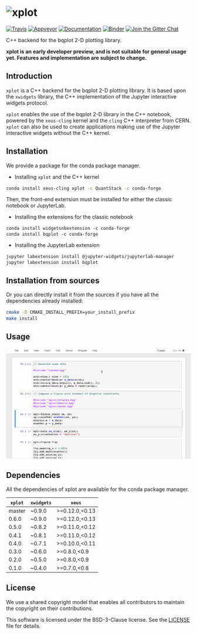 # ![xplot](http://quantstack.net/assets/images/xplot.svg)

[![Travis](https://travis-ci.org/QuantStack/xplot.svg?branch=master)](https://travis-ci.org/QuantStack/xplot)
[![Appveyor](https://ci.appveyor.com/api/projects/status/733j3qm6kn3sh0b4?svg=true)](https://ci.appveyor.com/project/QuantStack/xplot)
[![Documentation](http://readthedocs.org/projects/xplot/badge/?version=latest)](https://xplot.readthedocs.io/en/latest/?badge=latest)
[![Binder](https://img.shields.io/badge/launch-binder-brightgreen.svg)](https://mybinder.org/v2/gh/QuantStack/xplot/0.6.0?filepath=notebooks)
[![Join the Gitter Chat](https://badges.gitter.im/Join%20Chat.svg)](https://gitter.im/QuantStack/Lobby?utm_source=badge&utm_medium=badge&utm_campaign=pr-badge&utm_content=badge)

C++ backend for the bqplot 2-D plotting library.

**xplot is an early developer preview, and is not suitable for general usage yet. Features and implementation are subject to change.**

## Introduction

`xplot` is a C++ backend for the bqplot 2-D plotting library. It is based upon
the `xwidgets` library, the C++ implementation of the Jupyter interactive
widgets protocol.

`xplot` enables the use of the bqplot 2-D library in the C++ notebook, powered
by the `xeus-cling` kernel and the `cling` C++ interpreter from CERN. `xplot`
can also be used to create applications making use of the Jupyter interactive
widgets without the C++ kernel.

## Installation

We provide a package for the conda package manager.

- Installing `xplot` and the C++ kernel

```bash
conda install xeus-cling xplot -c QuantStack -c conda-forge
```

Then, the front-end extension must be installed for either the classic notebook
or JupyterLab.

- Installing the extensions for the classic notebook

```
conda install widgetsnbextension -c conda-forge
conda install bqplot -c conda-forge
```

- Installing the JupyterLab extension

```
jupyter labextension install @jupyter-widgets/jupyterlab-manager
jupyter labextension install bqplot
```

## Installation from sources

Or you can directly install it from the sources if you have all the
dependencies already installed:

```bash
cmake -D CMAKE_INSTALL_PREFIX=your_install_prefix
make install
```
## Usage

![xplot](xplot-screencast.gif)

## Dependencies

All the dependencies of xplot are available for the conda package manager.

| `xplot` | `xwidgets`  |  `xeus`         |
|---------|-------------|-----------------|
|  master |   ~0.9.0    |  >=0.12.0,<0.13 |
|  0.6.0  |   ~0.9.0    |  >=0.12.0,<0.13 |
|  0.5.0  |   ~0.8.2    |  >=0.11.0,<0.12 |
|  0.4.1  |   ~0.8.1    |  >=0.11.0,<0.12 |
|  0.4.0  |   ~0.7.1    |  >=0.10.0,<0.11 |
|  0.3.0  |   ~0.6.0    |  >=0.8.0,<0.9   |
|  0.2.0  |   ~0.5.0    |  >=0.8.0,<0.9   |
|  0.1.0  |   ~0.4.0    |  >=0.7.0,<0.8   |

## License

We use a shared copyright model that enables all contributors to maintain the
copyright on their contributions.

This software is licensed under the BSD-3-Clause license. See the [LICENSE](LICENSE) file for details.
